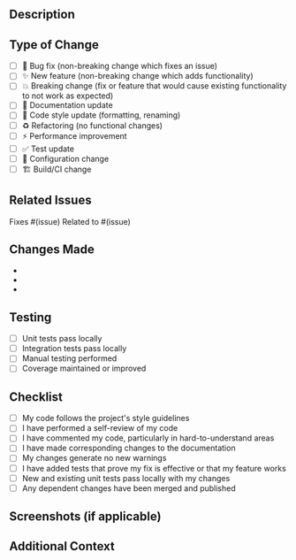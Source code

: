 ## Description
<!-- Provide a brief description of the changes in this PR -->

## Type of Change
<!-- Mark the relevant option with an "x" -->
- [ ] 🐛 Bug fix (non-breaking change which fixes an issue)
- [ ] ✨ New feature (non-breaking change which adds functionality)
- [ ] 💥 Breaking change (fix or feature that would cause existing functionality to not work as expected)
- [ ] 📝 Documentation update
- [ ] 🎨 Code style update (formatting, renaming)
- [ ] ♻️ Refactoring (no functional changes)
- [ ] ⚡ Performance improvement
- [ ] ✅ Test update
- [ ] 🔧 Configuration change
- [ ] 🏗️ Build/CI change

## Related Issues
<!-- Link to related issues -->
Fixes #(issue)
Related to #(issue)

## Changes Made
<!-- List the specific changes made in this PR -->
- 
- 
- 

## Testing
<!-- Describe the tests you ran to verify your changes -->
- [ ] Unit tests pass locally
- [ ] Integration tests pass locally
- [ ] Manual testing performed
- [ ] Coverage maintained or improved

## Checklist
<!-- Mark completed items with an "x" -->
- [ ] My code follows the project's style guidelines
- [ ] I have performed a self-review of my code
- [ ] I have commented my code, particularly in hard-to-understand areas
- [ ] I have made corresponding changes to the documentation
- [ ] My changes generate no new warnings
- [ ] I have added tests that prove my fix is effective or that my feature works
- [ ] New and existing unit tests pass locally with my changes
- [ ] Any dependent changes have been merged and published

## Screenshots (if applicable)
<!-- Add screenshots to help explain your changes -->

## Additional Context
<!-- Add any other context about the PR here -->
